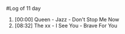 #Log of 11 day

1. [00:00] Queen - Jazz - Don't Stop Me Now
1. [08:32] The xx - I See You - Brave For You
